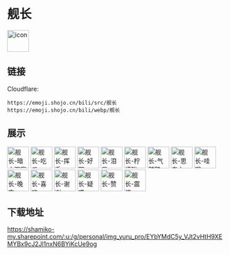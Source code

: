 # 舰长
<img src="https://emoji.shojo.cn/bili/src/舰长/icon.png" width="50" height="50" alt="icon">

## 链接
Cloudflare:
```
https://emoji.shojo.cn/bili/src/舰长
https://emoji.shojo.cn/bili/webp/舰长
```
## 展示
<img src="https://emoji.shojo.cn/bili/src/舰长/舰长-暗中观察.png" width="50" height="50" alt="舰长-暗中观察">
<img src="https://emoji.shojo.cn/bili/src/舰长/舰长-吃瓜.png" width="50" height="50" alt="舰长-吃瓜">
<img src="https://emoji.shojo.cn/bili/src/舰长/舰长-挥手.png" width="50" height="50" alt="舰长-挥手">
<img src="https://emoji.shojo.cn/bili/src/舰长/舰长-好耶.png" width="50" height="50" alt="舰长-好耶">
<img src="https://emoji.shojo.cn/bili/src/舰长/舰长-泪目.png" width="50" height="50" alt="舰长-泪目">
<img src="https://emoji.shojo.cn/bili/src/舰长/舰长-柠檬酸.png" width="50" height="50" alt="舰长-柠檬酸">
<img src="https://emoji.shojo.cn/bili/src/舰长/舰长-气鼓鼓.png" width="50" height="50" alt="舰长-气鼓鼓">
<img src="https://emoji.shojo.cn/bili/src/舰长/舰长-思考中.png" width="50" height="50" alt="舰长-思考中">
<img src="https://emoji.shojo.cn/bili/src/舰长/舰长-哇哦.png" width="50" height="50" alt="舰长-哇哦">
<img src="https://emoji.shojo.cn/bili/src/舰长/舰长-晚安.png" width="50" height="50" alt="舰长-晚安">
<img src="https://emoji.shojo.cn/bili/src/舰长/舰长-喜欢.png" width="50" height="50" alt="舰长-喜欢">
<img src="https://emoji.shojo.cn/bili/src/舰长/舰长-谢谢.png" width="50" height="50" alt="舰长-谢谢">
<img src="https://emoji.shojo.cn/bili/src/舰长/舰长-疑惑.png" width="50" height="50" alt="舰长-疑惑">
<img src="https://emoji.shojo.cn/bili/src/舰长/舰长-赞.png" width="50" height="50" alt="舰长-赞">
<img src="https://emoji.shojo.cn/bili/src/舰长/舰长-震惊.png" width="50" height="50" alt="舰长-震惊">

## 下载地址

https://shamiko-my.sharepoint.com/:u:/g/personal/img_yuru_pro/EYbYMdC5y_VJt2vHtH9XEMYBx9cJ2Jl1nxN6BYiKcUe9og